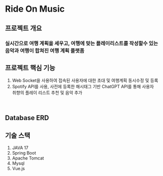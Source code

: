 <h1>Ride On Music</h1>


<h2>프로젝트 개요</h2>
<h3>실시간으로 여행 계획을 세우고, 여행에 맞는 플레이리스트를 작성할수 있는 음악과 여행이 합쳐진 여행 계획 플랫폼</h3>

<h2>프로젝트 핵심 기능</h2>
<ol>
<li>Web Socket을 사용하여 접속된 사용자에 대한 초대 및 여행계획 동시수정 및 등록</li>
<li>Spotify API를 사용, 사전에 등록한 해시태그 기반 ChatGPT API를 통해 사용자 취향의 플레이 리스트 추천 및 음악 추가</li>
</ol>
<br>
<h2>Database ERD</h2>
<h2>기술 스택</h2>
<ol>
<li>JAVA 17</li>
<li>Spring Boot</li>
<li>Apache Tomcat</li>
<li>Mysql</li>
<li>Vue.js</li>
</ol>
